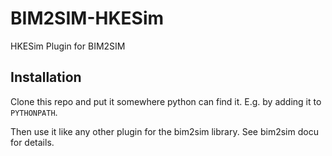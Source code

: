 # BIM2SIM-HKESim

HKESim Plugin for BIM2SIM

## Installation

Clone this repo and put it somewhere python can find it. E.g. by adding it to `PYTHONPATH`.

Then use it like any other plugin for the bim2sim library. See bim2sim docu for details.